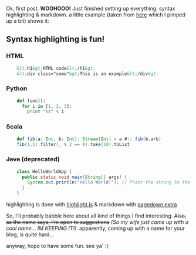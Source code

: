 Ok, first post. **WOOHOOO!**
Just finished setting up everything: syntax highlighting & markdown. a little example (taken from [here](http://softwaremaniacs.org/playground/showdown-highlight) which I pimped up a bit) shows it:

## Syntax highlighting is fun!

### HTML

```html
    &lt;h1&gt;HTML code&lt;/h1&gt;
    &lt;div class="some"&gt;This is an example&lt;/div&gt;
```
### Python

```python
    def func():
      for i in [1, 2, 3]:
        print "%s" % i
```
### Scala

```scala
    def fib(a: Int, b: Int): Stream[Int] = a #:: fib(b,a+b)
    fib(1,1).filter(_ % 2 == 0).take(10).toList
```

### ~~Java~~ (deprecated)
```java
    class HelloWorldApp {
      public static void main(String[] args) {
        System.out.println("Hello World!"); // Print the string to the console.
      }
    }
```

highlighting is done with [highlight.js](https://highlightjs.org) & markdown with [pagedown extra](https://github.com/jmcmanus/pagedown-extra)

So, I'll probably babble here about all kind of things I find interesting. ~~Also, as the name says, I'm open to suggestions~~ _(So my wife just came up with a cool name... IM KEEPING IT!)_. apparently, coming up with a name for your blog, is quite hard... 

anyway, hope to have some fun. see ya' :)
